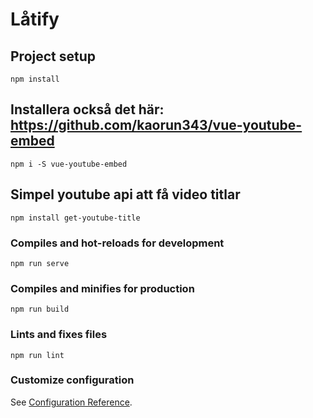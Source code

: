 # Låtify

## Project setup
```
npm install
```

## Installera också det här: https://github.com/kaorun343/vue-youtube-embed
```
npm i -S vue-youtube-embed

```
## Simpel youtube api att få video titlar
```
npm install get-youtube-title
```


### Compiles and hot-reloads for development
```
npm run serve
```

### Compiles and minifies for production
```
npm run build
```

### Lints and fixes files
```
npm run lint
```

### Customize configuration
See [Configuration Reference](https://cli.vuejs.org/config/).
